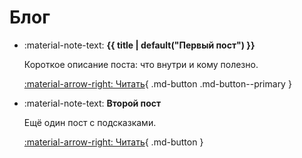 # Блог

<div class="grid cards" markdown="1">

-   :material-note-text: **{{ title | default("Первый пост") }}**
    
    Короткое описание поста: что внутри и кому полезно.

    [:material-arrow-right: Читать](2025-10-12-first-post.md){ .md-button .md-button--primary }

-   :material-note-text: **Второй пост**

    Ещё один пост с подсказками.

    [:material-arrow-right: Читать](2025-10-18-second-post.md){ .md-button }

</div>
